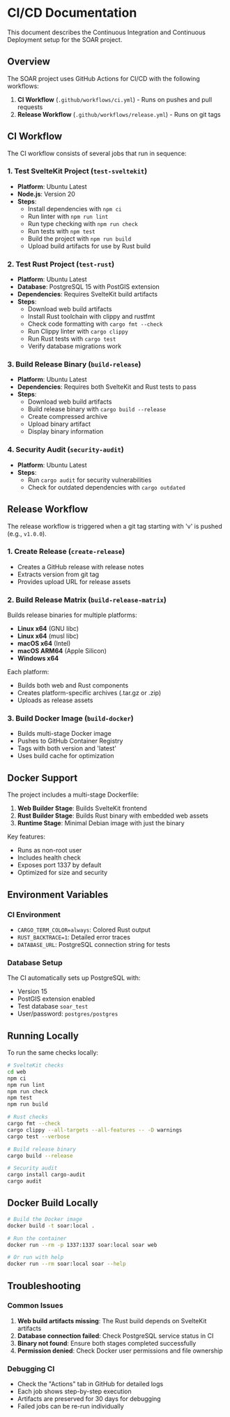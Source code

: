# CI/CD Documentation

This document describes the Continuous Integration and Continuous Deployment setup for the SOAR project.

## Overview

The SOAR project uses GitHub Actions for CI/CD with the following workflows:

1. **CI Workflow** (`.github/workflows/ci.yml`) - Runs on pushes and pull requests
2. **Release Workflow** (`.github/workflows/release.yml`) - Runs on git tags

## CI Workflow

The CI workflow consists of several jobs that run in sequence:

### 1. Test SvelteKit Project (`test-sveltekit`)

- **Platform**: Ubuntu Latest
- **Node.js**: Version 20
- **Steps**:
  - Install dependencies with `npm ci`
  - Run linter with `npm run lint`
  - Run type checking with `npm run check`
  - Run tests with `npm test`
  - Build the project with `npm run build`
  - Upload build artifacts for use by Rust build

### 2. Test Rust Project (`test-rust`)

- **Platform**: Ubuntu Latest
- **Database**: PostgreSQL 15 with PostGIS extension
- **Dependencies**: Requires SvelteKit build artifacts
- **Steps**:
  - Download web build artifacts
  - Install Rust toolchain with clippy and rustfmt
  - Check code formatting with `cargo fmt --check`
  - Run Clippy linter with `cargo clippy`
  - Run Rust tests with `cargo test`
  - Verify database migrations work

### 3. Build Release Binary (`build-release`)

- **Platform**: Ubuntu Latest
- **Dependencies**: Requires both SvelteKit and Rust tests to pass
- **Steps**:
  - Download web build artifacts
  - Build release binary with `cargo build --release`
  - Create compressed archive
  - Upload binary artifact
  - Display binary information

### 4. Security Audit (`security-audit`)

- **Platform**: Ubuntu Latest
- **Steps**:
  - Run `cargo audit` for security vulnerabilities
  - Check for outdated dependencies with `cargo outdated`

## Release Workflow

The release workflow is triggered when a git tag starting with 'v' is pushed (e.g., `v1.0.0`).

### 1. Create Release (`create-release`)

- Creates a GitHub release with release notes
- Extracts version from git tag
- Provides upload URL for release assets

### 2. Build Release Matrix (`build-release-matrix`)

Builds release binaries for multiple platforms:

- **Linux x64** (GNU libc)
- **Linux x64** (musl libc) 
- **macOS x64** (Intel)
- **macOS ARM64** (Apple Silicon)
- **Windows x64**

Each platform:
- Builds both web and Rust components
- Creates platform-specific archives (.tar.gz or .zip)
- Uploads as release assets

### 3. Build Docker Image (`build-docker`)

- Builds multi-stage Docker image
- Pushes to GitHub Container Registry
- Tags with both version and 'latest'
- Uses build cache for optimization

## Docker Support

The project includes a multi-stage Dockerfile:

1. **Web Builder Stage**: Builds SvelteKit frontend
2. **Rust Builder Stage**: Builds Rust binary with embedded web assets
3. **Runtime Stage**: Minimal Debian image with just the binary

Key features:
- Runs as non-root user
- Includes health check
- Exposes port 1337 by default
- Optimized for size and security

## Environment Variables

### CI Environment

- `CARGO_TERM_COLOR=always`: Colored Rust output
- `RUST_BACKTRACE=1`: Detailed error traces
- `DATABASE_URL`: PostgreSQL connection string for tests

### Database Setup

The CI automatically sets up PostgreSQL with:
- Version 15
- PostGIS extension enabled
- Test database `soar_test`
- User/password: `postgres/postgres`

## Running Locally

To run the same checks locally:

```bash
# SvelteKit checks
cd web
npm ci
npm run lint
npm run check
npm test
npm run build

# Rust checks  
cargo fmt --check
cargo clippy --all-targets --all-features -- -D warnings
cargo test --verbose

# Build release binary
cargo build --release

# Security audit
cargo install cargo-audit
cargo audit
```

## Docker Build Locally

```bash
# Build the Docker image
docker build -t soar:local .

# Run the container
docker run --rm -p 1337:1337 soar:local soar web

# Or run with help
docker run --rm soar:local soar --help
```

## Troubleshooting

### Common Issues

1. **Web build artifacts missing**: The Rust build depends on SvelteKit artifacts
2. **Database connection failed**: Check PostgreSQL service status in CI
3. **Binary not found**: Ensure both stages completed successfully
4. **Permission denied**: Check Docker user permissions and file ownership

### Debugging CI

- Check the "Actions" tab in GitHub for detailed logs
- Each job shows step-by-step execution
- Artifacts are preserved for 30 days for debugging
- Failed jobs can be re-run individually